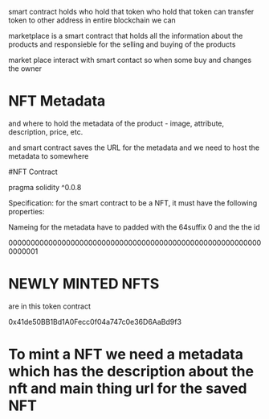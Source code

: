 smart contract holds who hold that token
who hold that token can transfer token to other address
in entire blockchain we can

marketplace is a smart contract that holds all the information about the products and responsieble for the selling and buying of the products

market place interact with smart contact so when some buy and changes the owner

# NFT Metadata

and where to hold the metadata of the product - image, attribute, description, price, etc.

and smart contract saves the URL for the metadata
and we need to host the metadata to somewhere

#NFT Contract

pragma solidity ^0.0.8

Specification:
for the smart contract to be a NFT, it must have the following properties:

Nameing for the metadata have to padded with the 64suffix 0 and the the id

0000000000000000000000000000000000000000000000000000000000000001

# NEWLY MINTED NFTS

are in this token contract

0x41de50BB1Bd1A0Fecc0f04a747c0e36D6AaBd9f3


# To mint a NFT we need a metadata which has the description about the nft and main thing url for the saved NFT

